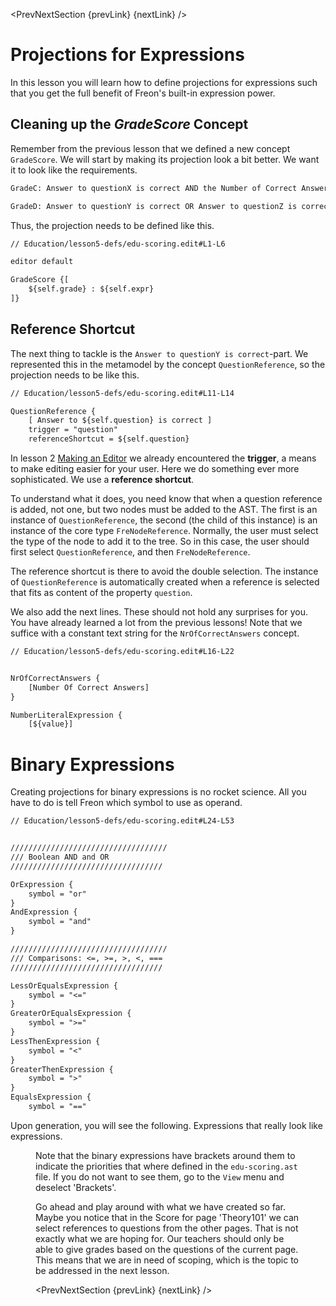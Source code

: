 <script>
    import PrevNextSection from '$lib/tutorial/PrevNextSection.svelte';
    import Figure from '$lib/figures/Figure.svelte';

    let prevLink = '/Tutorial/Expressions_in_Freon';
    let nextLink = '/Tutorial/In_Need_of_Scoping';
</script>

<PrevNextSection {prevLink} {nextLink} />

# Projections for Expressions

In this lesson you will learn how to define projections for expressions such that you get the full benefit
of Freon's built-in expression power.

## Cleaning up the <i>GradeScore</i> Concept

Remember from the previous lesson that we defined a new concept `GradeScore`. We will start by making its projection
look a bit better. We want it to look like the requirements.

```txt
GradeC: Answer to questionX is correct AND the Number of Correct Answers = 3

GradeD: Answer to questionY is correct OR Answer to questionZ is correct AND the Number of Correct Answers > 2
```

Thus, the projection needs to be defined like this.

```txt
// Education/lesson5-defs/edu-scoring.edit#L1-L6

editor default

GradeScore {[
    ${self.grade} : ${self.expr}
]}

```

## Reference Shortcut

The next thing to tackle is the `Answer to questionY is correct`-part. We represented this in the metamodel by the
concept `QuestionReference`, so the projection needs to be like this.

```txt
// Education/lesson5-defs/edu-scoring.edit#L11-L14

QuestionReference {
    [ Answer to ${self.question} is correct ]
    trigger = "question"
    referenceShortcut = ${self.question}
```

In lesson 2 [Making an Editor](/Tutorial/Making_an_Editor) we already encountered the **trigger**, a means to make editing easier for your user.
Here we do something ever more sophisticated. We use a **reference shortcut**.

To understand what it does, you need know that when a question reference is added, not one, but two nodes must be added to the AST.
The first is an instance of `QuestionReference`, the second (the child of this instance) is an instance of the core type `FreNodeReference`.
Normally, the user must select the type of the node to add it to the tree. So in this case, the user should first select `QuestionReference`, and 
then `FreNodeReference`. 

The reference shortcut is there to avoid the double selection. The instance of `QuestionReference` is automatically created when a reference is 
selected that fits as content of the property `question`.

We also add the next lines. These should not hold any surprises for you. You have already learned a lot from the previous lessons! Note that
we suffice with a constant text string for the `NrOfCorrectAnswers` concept.

```txt
// Education/lesson5-defs/edu-scoring.edit#L16-L22


NrOfCorrectAnswers {
    [Number Of Correct Answers]
}

NumberLiteralExpression {
    [${value}]
```

# Binary Expressions

Creating projections for binary expressions is no rocket science. All you have to do is tell Freon which symbol to use as 
operand.

```txt
// Education/lesson5-defs/edu-scoring.edit#L24-L53


///////////////////////////////////
/// Boolean AND and OR
//////////////////////////////////

OrExpression {
    symbol = "or"
}
AndExpression {
    symbol = "and"
}

///////////////////////////////////
/// Comparisons: <=, >=, >, <, ===
//////////////////////////////////

LessOrEqualsExpression {
    symbol = "<="
}
GreaterOrEqualsExpression {
    symbol = ">="
}
LessThenExpression {
    symbol = "<"
}
GreaterThenExpression {
    symbol = ">"
}
EqualsExpression {
    symbol = "=="
```

Upon generation, you will see the following. Expressions that really look like expressions.

<Figure
imageName={'Tutorial-lesson5-screenshot1.png'}
caption={'Editor after projections for expressions'}
figureNumber={1}
/>

Note that the binary expressions have brackets around them to indicate the priorities that where defined in the `edu-scoring.ast` file.
If you do not want to see them, go to the `View` menu and deselect 'Brackets'.

Go ahead and play around with what we have created so far. Maybe you notice that in the Score for page 'Theory101' we can select 
references to questions from the other pages. That is not exactly what we are hoping for. Our teachers should only be able to
give grades based on the questions of the current page. This means that we are in need of scoping, which is the topic to be addressed
in the next lesson.

<PrevNextSection {prevLink} {nextLink} />
